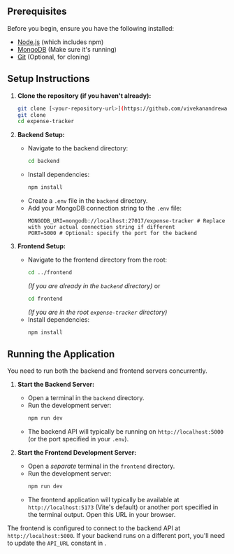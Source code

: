 
## Prerequisites

Before you begin, ensure you have the following installed:

*   [Node.js](https://nodejs.org/) (which includes npm)
*   [MongoDB](https://www.mongodb.com/try/download/community) (Make sure it's running)
*   [Git](https://git-scm.com/) (Optional, for cloning)

## Setup Instructions

1.  **Clone the repository (if you haven't already):**
    ```bash
    git clone [<your-repository-url>](https://github.com/vivekanandrewapati/expense-tracker.git)
    git clone 
    cd expense-tracker
    ```

2.  **Backend Setup:**
    *   Navigate to the backend directory:
        ```bash
        cd backend
        ```
    *   Install dependencies:
        ```bash
        npm install
        ```
    *   Create a `.env` file in the `backend` directory.
    *   Add your MongoDB connection string to the `.env` file:
        ```env
        MONGODB_URI=mongodb://localhost:27017/expense-tracker # Replace with your actual connection string if different
        PORT=5000 # Optional: specify the port for the backend
        ```

3.  **Frontend Setup:**
    *   Navigate to the frontend directory from the root:
        ```bash
        cd ../frontend
        ```
        *(If you are already in the `backend` directory)*
        or
        ```bash
        cd frontend
        ```
        *(If you are in the root `expense-tracker` directory)*
    *   Install dependencies:
        ```bash
        npm install
        ```

## Running the Application

You need to run both the backend and frontend servers concurrently.

1.  **Start the Backend Server:**
    *   Open a terminal in the `backend` directory.
    *   Run the development server:
        ```bash
        npm run dev
        ```
    *   The backend API will typically be running on `http://localhost:5000` (or the port specified in your `.env`).

2.  **Start the Frontend Development Server:**
    *   Open a *separate* terminal in the `frontend` directory.
    *   Run the development server:
        ```bash
        npm run dev
        ```
    *   The frontend application will typically be available at `http://localhost:5173` (Vite's default) or another port specified in the terminal output. Open this URL in your browser.

The frontend is configured to connect to the backend API at `http://localhost:5000`. If your backend runs on a different port, you'll need to update the `API_URL` constant in <mcfile name="App.jsx" path="e:\expense tracker\frontend\src\App.jsx"></mcfile>.
